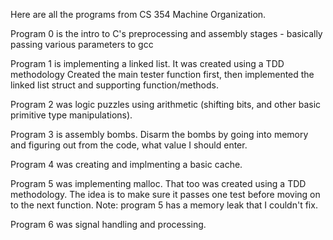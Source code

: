 Here are all the programs from CS 354 Machine Organization.

Program 0 is the intro to C's preprocessing and assembly stages - 
basically passing various parameters to gcc

Program 1 is implementing a linked list. It was created using a TDD methodology
Created the main tester function first, then implemented the linked list struct
and supporting function/methods.

Program 2 was logic puzzles using arithmetic (shifting bits, and other
 basic primitive type manipulations).

Program 3 is assembly bombs. Disarm the bombs by going into memory and
figuring out from the code, what value I should enter.

Program 4 was creating and implmenting a basic cache.

Program 5 was implementing malloc. That too was created using a TDD
methodology. The idea is to make sure it passes one test before
moving on to the next function. Note: program 5 has a memory leak that I
couldn't fix.

Program 6 was signal handling and processing.
